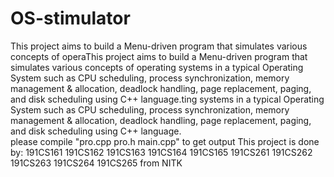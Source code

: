 # OS-stimulator
This project aims to build a Menu-driven program that simulates various concepts of operaThis project aims to build a Menu-driven program that simulates various concepts of operating systems in a typical Operating System such as CPU scheduling, process synchronization, memory management &amp; allocation, deadlock handling, page replacement, paging, and disk scheduling using C++ language.ting systems in a typical Operating System such as CPU scheduling, process synchronization, memory management &amp; allocation, deadlock handling, page replacement, paging, and disk scheduling using C++ language.  
please compile "pro.cpp pro.h main.cpp" to get output
This project is done by: 191CS161 191CS162 191CS163 191CS164 191CS165 191CS261 191CS262 191CS263 191CS264 191CS265 from NITK

